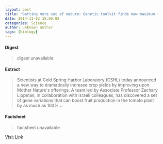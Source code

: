 ```yaml
---
layout: post
title: "Getting more out of nature: Genetic toolkit finds new maximum for crop yields"
date: 2014-11-02 18:00:08
categories: Science
author: unknown author
tags: [biology]
---
```



#### Digest
>digest unavailable

#### Extract
>Scientists at Cold Spring Harbor Laboratory (CSHL) today announced a new way to dramatically increase crop yields by improving upon Mother Nature's offerings. A team led by Associate Professor Zachary Lippman, in collaboration with Israeli colleagues, has discovered a set of gene variations that can boost fruit production in the tomato plant by as much as 100%....

#### Factsheet
>factsheet unavailable

[Visit Link](http://phys.org/news334148050.html)


